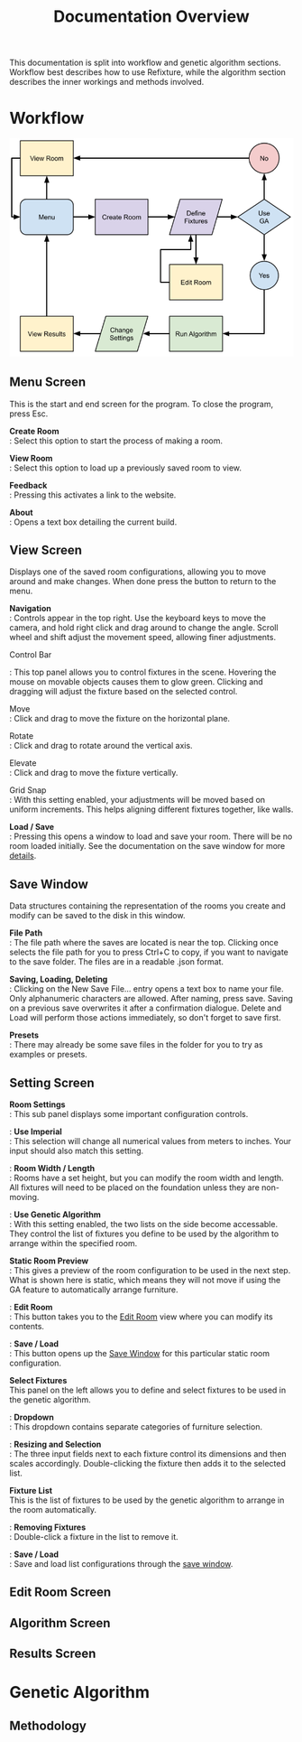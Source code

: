 ﻿---
permalink: /documentation/
title: "Documentation Overview"
toc: true
toc_label: "Documentation"
toc_icon: "bars"
toc_sticky: true
---

This documentation is split into workflow and genetic algorithm sections. Workflow best describes how to use Refixture, while the algorithm section describes the inner workings and methods involved.

# Workflow

![Flowchart](/assets/images/Refixture-Flowchart.png)

## Menu Screen
This is the start and end screen for the program. To close the program, press Esc.

**Create Room**  
: Select this option to start the process of making a room.

**View Room**  
: Select this option to load up a previously saved room to view.

**Feedback**  
: Pressing this activates a link to the website.

**About**  
: Opens a text box detailing the current build.

## View Screen
Displays one of the saved room configurations, allowing you to move around and make changes. When done press the button to return to the menu.

**Navigation**  
: Controls appear in the top right. Use the keyboard keys to move the camera, and hold right click and drag around to change the angle. Scroll wheel and shift adjust the movement speed, allowing finer adjustments.

Control Bar  

: This top panel allows you to control fixtures in the scene. Hovering the mouse on movable objects causes them to glow green. Clicking and dragging will adjust the fixture based on the selected control.

  Move  
  : Click and drag to move the fixture on the horizontal plane.

  Rotate  
  : Click and drag to rotate around the vertical axis.

  Elevate   
  : Click and drag to move the fixture vertically.

  Grid Snap  
  : With this setting enabled, your adjustments will be moved based on uniform increments. This helps aligning different fixtures together, like walls.

**Load / Save**  
: Pressing this opens a window to load and save your room. There will be no room loaded initially. See the documentation on the save window for more [details](#save-window).

## Save Window
Data structures containing the representation of the rooms you create and modify can be saved to the disk in this window.

**File Path**  
: The file path where the saves are located is near the top. Clicking once selects the file path for you to press Ctrl+C to copy, if you want to navigate to the save folder. The files are in a readable .json format.

**Saving, Loading, Deleting**  
: Clicking on the New Save File... entry opens a text box to name your file. Only alphanumeric characters are allowed. After naming, press save. Saving on a previous save overwrites it after a confirmation dialogue. Delete and Load will perform those actions immediately, so don't forget to save first.

**Presets**  
: There may already be some save files in the folder for you to try as examples or presets.

## Setting Screen

**Room Settings**  
: This sub panel displays some important configuration controls.

: __Use Imperial__  
: This selection will change all numerical values from meters to inches. Your input should also match this setting.

: __Room Width / Length__  
: Rooms have a set height, but you can modify the room width and length. All fixtures will need to be placed on the foundation unless they are non-moving.

: __Use Genetic Algorithm__  
: With this setting enabled, the two lists on the side become accessable. They control the list of fixtures you define to be used by the algorithm to arrange within the specified room.

**Static Room Preview**  
: This gives a preview of the room configuration to be used in the next step. What is shown here is static, which means they will not move if using the GA feature to automatically arrange furniture.

: __Edit Room__  
: This button takes you to the [Edit Room](#edit-room-screen) view where you can modify its contents.

: __Save / Load__  
: This button opens up the [Save Window](#save-window) for this particular static room configuration. 

**Select Fixtures**  
This panel on the left allows you to define and select fixtures to be used in the genetic algorithm.

: __Dropdown__  
: This dropdown contains separate categories of furniture selection.

: __Resizing and Selection__  
: The three input fields next to each fixture control its dimensions and then scales accordingly. Double-clicking the fixture then adds it to the selected list.

**Fixture List**  
This is the list of fixtures to be used by the genetic algorithm to arrange in the room automatically.

: __Removing Fixtures__  
: Double-click a fixture in the list to remove it.

: __Save / Load__  
: Save and load list configurations through the [save window](#save-window).

## Edit Room Screen



## Algorithm Screen



## Results Screen

# Genetic Algorithm

## Methodology